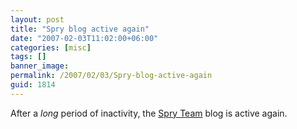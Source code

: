 ```yaml
---
layout: post
title: "Spry blog active again"
date: "2007-02-03T11:02:00+06:00"
categories: [misc]
tags: []
banner_image: 
permalink: /2007/02/03/Spry-blog-active-again
guid: 1814
---
```


After a <i>long</i> period of inactivity, the <a href="http://blogs.adobe.com/spryteam/">Spry Team</a> blog is active again.
